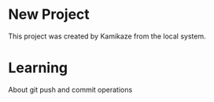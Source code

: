 # New Project

This project was created by Kamikaze from the local system.


 # Learning

 About git push and commit operations